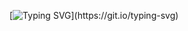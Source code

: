 [![Typing SVG](https://readme-typing-svg.demolab.com/?lines=I'm+Android+Flutter+Developer+BaekChanSam;)](https://git.io/typing-svg)
